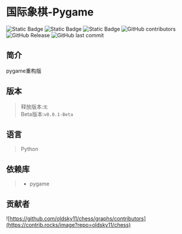 # 国际象棋-Pygame
![Static Badge](https://img.shields.io/badge/%E8%AF%AD%E8%A8%80-python-blue?logo=python)
![Static Badge](https://img.shields.io/badge/%E5%BC%95%E6%93%8E-pygame-yellow)
![Static Badge](https://img.shields.io/badge/license-MIT-purple)
![GitHub contributors](https://img.shields.io/github/contributors/oldsky11/chess?label=%E8%B4%A1%E7%8C%AE%E8%80%85)
![GitHub Release](https://img.shields.io/github/v/release/oldsky11/chess?display_name=release&label=%E6%9C%80%E6%96%B0%E5%8F%91%E5%B8%83)
![GitHub last commit](https://img.shields.io/github/last-commit/oldsky11/chess?label=%E4%B8%8A%E6%AC%A1%E6%8F%90%E4%BA%A4)


## 简介
pygame重构版

## 版本
>释放版本:`无`  
>Beta版本:`v0.0.1-Beta`


## 语言
>Python

## 依赖库
>- pygame  

## 贡献者
![https://github.com/oldsky11/chess/graphs/contributors](https://contrib.rocks/image?repo=oldsky11/chess)